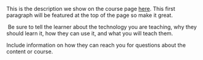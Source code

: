 This is the description we show on the course page [here](https://lab.github.com/ashishsaxena0018/poc-lessbus-ticketinggreater). This first paragraph will be featured at the top of the page so make it great.
​

​
Be sure to tell the learner about the technology you are teaching, why they should learn it, how they can use it, and what you will teach them.
​


Include information on how they can reach you for questions about the content or course. 
